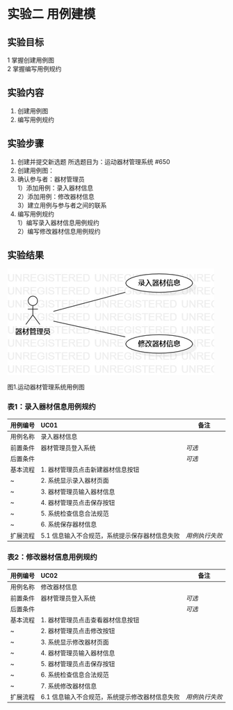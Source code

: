 # 实验二 用例建模

## 实验目标
1 掌握创建用例图     
2 掌握编写用例规约     

## 实验内容
1. 创建用例图    
2. 编写用例规约   

## 实验步骤
1. 创建并提交新选题
   所选题目为：运动器材管理系统 #650
2. 创建用例图：
3. 确认参与者：器材管理员   
 1）添加用例：录入器材信息       
 2）添加用例：修改器材信息   
 3）建立用例与参与者之间的联系   
4. 编写用例规约  
 1）编写录入器材信息用例规约   
 2）编写修改器材信息用例规约   

## 实验结果  
![第二次实验UML图](./Lab2UseCaseDiagram.jpg) 

  图1.运动器材管理系统用例图
  
### 表1：录入器材信息用例规约 
用例编号  | UC01 | 备注 
-|:-|-  
用例名称  | 录入器材信息  |  
前置条件  | 器材管理员登入系统  | *可选*  
后置条件  |   | *可选*  
基本流程  | 1. 器材管理员点击新建器材信息按钮  |  
~| 2. 系统显示录入器材页面  |  
~| 3. 器材管理员输入器材信息  |  
~| 4. 器材管理员点击保存按钮  |  
~| 5. 系统检查信息合法规范  |  
~| 6. 系统保存器材信息  |  
扩展流程  | 5.1 信息输入不合规范，系统提示保存器材信息失败  | *用例执行失败*  

### 表2：修改器材信息用例规约 
用例编号  | UC02 | 备注 
-|:-|-  
用例名称  | 修改器材信息  |  
前置条件  | 器材管理员登入系统  | *可选*  
后置条件  |   | *可选*  
基本流程  | 1. 器材管理员点击查看器材信息按钮  |  
~| 2. 器材管理员点击修改按钮  |  
~| 3. 系统显示修改器材页面  |  
~| 4. 器材管理员输入器材信息  |  
~| 5. 器材管理员点击保存按钮  |  
~| 6. 系统检查信息合法规范  |  
~| 7. 系统修改器材信息  |  
扩展流程  | 6.1 信息输入不合规范，系统提示修改器材信息失败  | *用例执行失败*  
